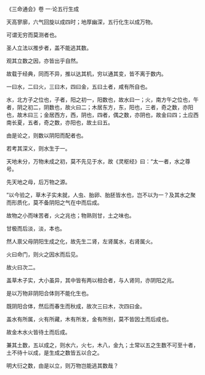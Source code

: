 《三命通会》卷 一·论五行生成

天高寥廓，六气回旋以成四时；地厚幽深，五行化生以成万物。

可谓无穷而莫测者也。

圣人立法以推步者，盖不能逃其数。

观其立数之因，亦皆出乎自然。

故载于经典，同而不异，推以达其机，穷以通其变，皆不离于数内。

一曰水，二曰火，三曰木，四曰金，五曰土者，咸有所自也。

水，北方子之位也，子者，阳之初一，阳数也，故水曰一；火，南方午之位也，午者，阴之初二，阴数也，故火曰二；木居东方，东，阳也，三者，奇之数，亦阳也，故木曰三；金居西方，西，阴也，四者，偶之数，亦阴也，故金曰四；土应西南长夏，五者，奇之数，亦阳也，故土曰五。

由是论之，则数以阴阳而配者也。

若考其深义，则水生于一。

天地未分，万物未成之初，莫不先见于水，故《灵枢经》曰：“太一者，水之尊号。

先天地之母，后万物之源。

”以今验之，草木子实未就，人虫、胎卵、胎胚皆水也，岂不以为一？及其水之聚而形质化，莫不备阴阳之气在中而后成。

故物之小而味苦者，火之兆也；物熟则甘，土之味也。

甘极而后淡，淡，本也。

然人禀父母阴阳生成之化，故先生二肾，左肾属水，右肾属火。

火曰命门，则火之因水而后见。

故火曰次二。

盖草木子实，大小虽异，其中皆有两以相合者，与人肾同，亦阴阳之兆。

是以万物非阴阳合体则不能化生也。

既阴阳合体，然后而春生而秋成，故次三曰木，次四曰金。

盖水有所属，火有所藏，木有所发，金有所别，莫不皆因土而后成也。

故金木水火皆待土而后成。

兼其土数，五以成之，则水六，火七，木八，金九；土常以五之生数不可至十者，土不待十以成，是生成之数皆五以合之。

明大衍之数，由是以立，则万物岂能逃其数哉？

